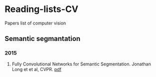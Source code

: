 # Reading-lists-CV
Papers list of computer vision
## Semantic segmantation
### 2015
1. Fully Convolutional Networks for Semantic Segmentation. Jonathan Long et et al, CVPR. [pdf](https://people.eecs.berkeley.edu/~jonlong/long_shelhamer_fcn.pdf)
